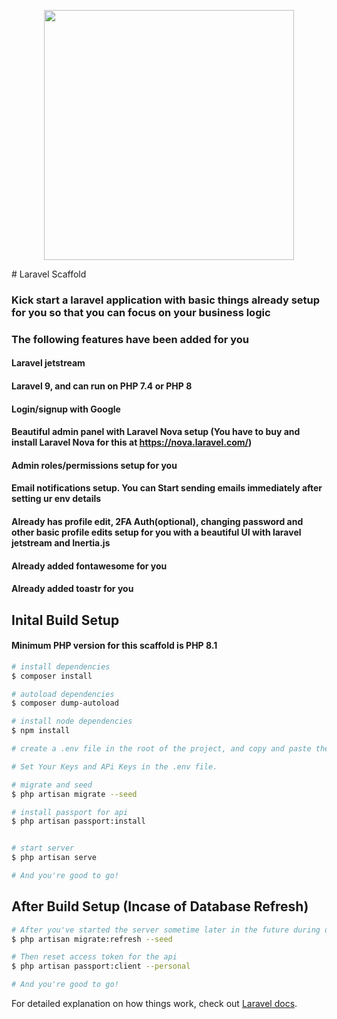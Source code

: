 <p align="center"><a href="https://laravel.com" target="_blank"><img src="https://raw.githubusercontent.com/laravel/art/master/logo-lockup/5%20SVG/2%20CMYK/1%20Full%20Color/laravel-logolockup-cmyk-red.svg" width="400"></a></p>
# Laravel Scaffold

### Kick start a laravel application with basic things already setup for you so that you can focus on your business logic

### The following features have been added for you

#### Laravel jetstream

#### Laravel 9, and can run on PHP 7.4 or PHP 8

#### Login/signup with Google

#### Beautiful admin panel with Laravel Nova setup (You have to buy and install Laravel Nova for this at https://nova.laravel.com/)

#### Admin roles/permissions setup for you

#### Email notifications setup. You can Start sending emails immediately after setting ur env details

#### Already has profile edit, 2FA Auth(optional), changing password and other basic profile edits setup for you with a beautiful UI with laravel jetstream and Inertia.js

#### Already added fontawesome for you

#### Already added toastr for you

## Inital Build Setup

#### Minimum PHP version for this scaffold is PHP 8.1

```bash
# install dependencies
$ composer install

# autoload dependencies
$ composer dump-autoload

# install node dependencies
$ npm install

# create a .env file in the root of the project, and copy and paste the contents of .env.example into it and save it.

# Set Your Keys and APi Keys in the .env file.

# migrate and seed
$ php artisan migrate --seed

# install passport for api
$ php artisan passport:install


# start server
$ php artisan serve

# And you're good to go!
```

## After Build Setup (Incase of Database Refresh)

```bash
# After you've started the server sometime later in the future during development, if u wish to refresh the database, run
$ php artisan migrate:refresh --seed

# Then reset access token for the api
$ php artisan passport:client --personal

# And you're good to go!
```

For detailed explanation on how things work, check out [Laravel docs](https://laravel.com).
